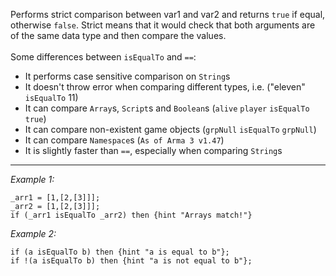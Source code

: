 Performs strict comparison between var1 and var2 and returns `true` if equal, otherwise `false`. Strict means that it would check that both arguments are of the same data type and then compare the values.<br><br>
Some differences between `isEqualTo` and `==`:
* It performs case sensitive comparison on `String`s
* It doesn't throw error when comparing different types, i.e. ("eleven" `isEqualTo` 11)
* It can compare `Array`s, `Script`s and `Boolean`s (`alive` `player` `isEqualTo` `true`)
* It can compare non-existent game objects (`grpNull` `isEqualTo` `grpNull`)
* It can compare `Namespace`s (`As of Arma 3 v1.47`)
* It is slightly faster than `==`, especially when comparing `String`s


---
*Example 1:*
```sqf
_arr1 = [1,[2,[3]]];
_arr2 = [1,[2,[3]]];
if (_arr1 isEqualTo _arr2) then {hint "Arrays match!"}
```

*Example 2:*
```sqf
if (a isEqualTo b) then {hint "a is equal to b"};
if !(a isEqualTo b) then {hint "a is not equal to b"};
```